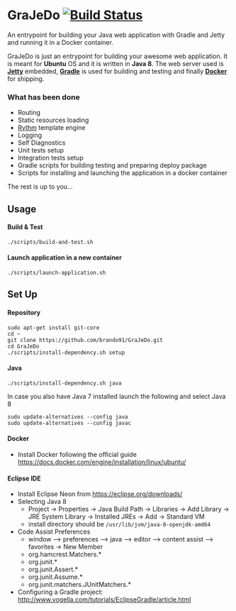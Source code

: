 # GraJeDo [![Build Status](https://api.travis-ci.org/brando91/GraJeDo.svg?branch=master)](https://travis-ci.org/brando91/GraJeDo)
An entrypoint for building your Java web application with Gradle and Jetty and running it in a Docker container.

GraJeDo is just an entrypoint for building your awesome web application. It is meant for **Ubuntu** OS and it is written in **Java 8**. The web server used is **[Jetty](http://www.eclipse.org/jetty/)** embedded, **[Gradle](https://gradle.org/)** is used for building and testing and finally **[Docker](https://www.docker.com/)** for shipping.

### What has been done ###
* Routing
* Static resources loading
* [Rythm](http://rythmengine.org/) template engine
* Logging
* Self Diagnostics
* Unit tests setup
* Integration tests setup
* Gradle scripts for building testing and preparing deploy package
* Scripts for installing and launching the application in a docker container

The rest is up to you...

## Usage ##

#### Build & Test ####
```
./scripts/build-and-test.sh
```

#### Launch application in a new container ####
```
./scripts/launch-application.sh
```

## Set Up ##

#### Repository ####
```
sudo apt-get install git-core
cd ~
git clone https://github.com/brando91/GraJeDo.git
cd GraJeDo
./scripts/install-dependency.sh setup
```

#### Java ####
```
./scripts/install-dependency.sh java
```

In case you also have Java 7 installed launch the following and select Java 8
```
sudo update-alternatives --config java
sudo update-alternatives --config javac
```

#### Docker ####
* Install Docker following the official guide https://docs.docker.com/engine/installation/linux/ubuntu/

#### Eclipse IDE ####
* Install Eclipse Neon from https://eclipse.org/downloads/
* Selecting Java 8
    * Project -> Properties -> Java Build Path -> Libraries -> Add Library -> JRE System Library -> Installed JREs -> Add -> Standard VM
    * install directory should be ```/usr/lib/jvm/java-8-openjdk-amd64```
* Code Assist Preferences
    * window --> preferences --> java --> editor --> content assist --> favorites -> New Member
    * org.hamcrest.Matchers.*
    * org.junit.*
    * org.junit.Assert.*
    * org.junit.Assume.*
    * org.junit.matchers.JUnitMatchers.*
* Configuring a Gradle project: http://www.vogella.com/tutorials/EclipseGradle/article.html
